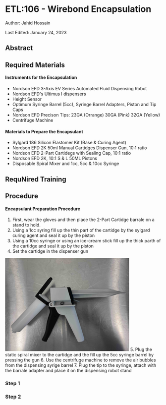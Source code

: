 # ETL:106 - Wirebond Encapsulation

Author: Jahid Hossain

Last Edited: January 24, 2023

## Abstract

## Required Materials
  #### Instruments for the Encapsulation
   - Nordson EFD 3-Axis EV Series Automated Fluid Dispensing Robot
   - Nordson EFD's Ultimus I dispensers
   - Height Sensor 
   - Optimum Syringe Barrel (5cc), Syringe Barrel Adapters, Piston and Tip Caps 
   - Nordson EFD Precison Tips: 23GA (Orrange) 30GA (Pink) 32GA (Yellow)
   - Centrifuge Machine
  
  #### Materials to Prepare the Encapsulant
   - Sylgard 186 Silicon Elastomer Kit (Base & Curing Agent)
   - Nordson EFD 2K 50ml Manual Cartidges Dispenser Gun, 10:1 ratio
   - Nordson EFD 2-Part Cartidegs with Sealing Cap, 10:1 ratio
   - Nordson EFD 2K, 10:1 S & L 50ML Pistons
   - Disposable Spiral Mixer and 1cc, 5cc & 10cc Syringe
   
## RequNired Training

## Procedure
#### Encapsulant Preparation Procedure

1. First, wear the gloves and then place the 2-Part Cartidge barrale on a stand to hold. 
2. Using a 1cc syring fill up the thin part of the cartidge by the sylgard curing agent and seal it up by the piston
3. Using a 10cc syringe or using an ice-cream stick fill up the thick parth of the cartidge and seal it up by the piston
4. Set the cartidge in the dispenser gun 
<img src="https://github.com/jhosain/Lab-Instructions/blob/patch-1/sop/ETL/106_materials/images/dispenser_gun.jpeg" width="400px">
5. Plug the static spiral mixer to the cartidge and the fill up the 5cc syringe barrel by pressing the gun
6. Use the centrifuge machine to remove the air bubbles from the dispensing syrige barrel
7. Plug the tip to the syringe, attach with the barrale adapter and place it on the dispensing robot stand
 

### Step 1

### Step 2
